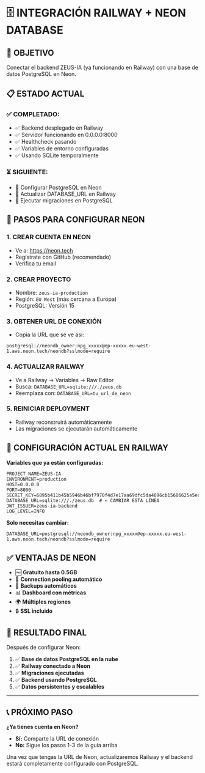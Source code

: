 # 🗄️ INTEGRACIÓN RAILWAY + NEON DATABASE

## 🎯 OBJETIVO

Conectar el backend ZEUS-IA (ya funcionando en Railway) con una base de datos PostgreSQL en Neon.

## 📋 ESTADO ACTUAL

### **✅ COMPLETADO:**
- ✅ Backend desplegado en Railway
- ✅ Servidor funcionando en 0.0.0.0:8000
- ✅ Healthcheck pasando
- ✅ Variables de entorno configuradas
- ✅ Usando SQLite temporalmente

### **⏳ SIGUIENTE:**
- 🔄 Configurar PostgreSQL en Neon
- 🔄 Actualizar DATABASE_URL en Railway
- 🔄 Ejecutar migraciones en PostgreSQL

## 🚀 PASOS PARA CONFIGURAR NEON

### **1. CREAR CUENTA EN NEON**
- Ve a: https://neon.tech
- Regístrate con GitHub (recomendado)
- Verifica tu email

### **2. CREAR PROYECTO**
- Nombre: `zeus-ia-production`
- Región: `EU West` (más cercana a Europa)
- PostgreSQL: Versión 15

### **3. OBTENER URL DE CONEXIÓN**
- Copia la URL que se ve así:
```
postgresql://neondb_owner:npg_xxxxx@ep-xxxxx.eu-west-1.aws.neon.tech/neondb?sslmode=require
```

### **4. ACTUALIZAR RAILWAY**
- Ve a Railway → Variables → Raw Editor
- Busca: `DATABASE_URL=sqlite:///./zeus.db`
- Reemplaza con: `DATABASE_URL=tu_url_de_neon`

### **5. REINICIAR DEPLOYMENT**
- Railway reconstruirá automáticamente
- Las migraciones se ejecutarán automáticamente

## 🔧 CONFIGURACIÓN ACTUAL EN RAILWAY

**Variables que ya están configuradas:**
```env
PROJECT_NAME=ZEUS-IA
ENVIRONMENT=production
HOST=0.0.0.0
PORT=8000
SECRET_KEY=6895b411b45b5946b46bf7970f4d7e17aa69dfc5da4696cb15686625e5eccf2b
DATABASE_URL=sqlite:///./zeus.db  # ← CAMBIAR ESTA LÍNEA
JWT_ISSUER=zeus-ia-backend
LOG_LEVEL=INFO
```

**Solo necesitas cambiar:**
```env
DATABASE_URL=postgresql://neondb_owner:npg_xxxxx@ep-xxxxx.eu-west-1.aws.neon.tech/neondb?sslmode=require
```

## ✅ VENTAJAS DE NEON

- 🆓 **Gratuito hasta 0.5GB**
- 🚀 **Connection pooling automático**
- 🔄 **Backups automáticos**
- 📊 **Dashboard con métricas**
- 🌍 **Múltiples regiones**
- 🔒 **SSL incluido**

## 🎉 RESULTADO FINAL

Después de configurar Neon:

1. ✅ **Base de datos PostgreSQL en la nube**
2. ✅ **Railway conectado a Neon**
3. ✅ **Migraciones ejecutadas**
4. ✅ **Backend usando PostgreSQL**
5. ✅ **Datos persistentes y escalables**

---

## 📞 PRÓXIMO PASO

**¿Ya tienes cuenta en Neon?** 

- **Sí:** Comparte la URL de conexión
- **No:** Sigue los pasos 1-3 de la guía arriba

Una vez que tengas la URL de Neon, actualizaremos Railway y el backend estará completamente configurado con PostgreSQL.
